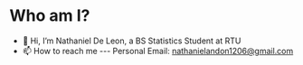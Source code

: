 # Who am I?

- 👋 Hi, I’m Nathaniel De Leon, a BS Statistics Student at RTU
- 📫 How to reach me --- Personal Email: nathanielandon1206@gmail.com

<!---
NathanDL01/NathanDL01 is a ✨ special ✨ repository because its `README.md` (this file) appears on your GitHub profile.
You can click the Preview link to take a look at your changes.
--->
